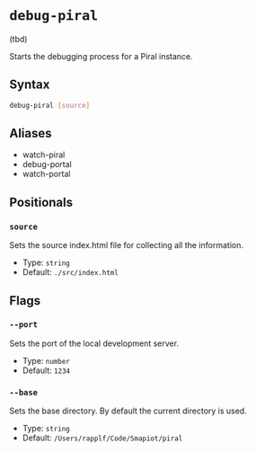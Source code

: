 # `debug-piral`

(tbd)

<!--start:auto-generated-->

Starts the debugging process for a Piral instance.

## Syntax

```sh
debug-piral [source]
```

## Aliases

- watch-piral
- debug-portal
- watch-portal

## Positionals

### `source`

Sets the source index.html file for collecting all the information.

- Type: `string`
- Default: `./src/index.html`

## Flags

### `--port`

Sets the port of the local development server.

- Type: `number`
- Default: `1234`

### `--base`

Sets the base directory. By default the current directory is used.

- Type: `string`
- Default: `/Users/rapplf/Code/Smapiot/piral`

<!--end:auto-generated-->
